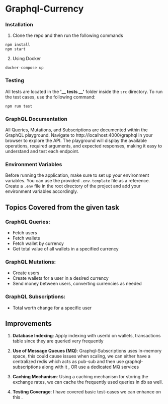 # Graphql-Currency

### Installation

1. Clone the repo and then run the following commands

```
npm install
npm start
```

2. Using Docker 
```
docker-compose up
```

### Testing

All tests are located in the **'__ tests __'** folder inside the `src` directory. To run the test cases, use the following command:

```
npm run test
```

### GraphQL Documentation
All Queries, Mutations, and Subscriptions are documented within the GraphQL playground. Navigate to http://localhost:4000/graphql in your browser to explore the API. The playground will display the available operations, required arguments, and expected responses, making it easy to understand and test each endpoint.

### Environment Variables

Before running the application, make sure to set up your environment variables. You can use the provided `.env.template` file as a reference. Create a `.env` file in the root directory of the project and add your environment variables accordingly.

## Topics Covered from the given task

### GraphQL Queries:

- Fetch users
- Fetch wallets
- Fetch wallet by currency
- Get total value of all wallets in a specified currency

### GraphQL Mutations:

- Create users
- Create wallets for a user in a desired currency
- Send money between users, converting currencies as needed

### GraphQL Subscriptions:

- Total worth change for a specific user

## Improvements

1. **Database Indexing**:
   Apply indexing with userId on wallets, transactions table since they are queried very frequently

2. **Use of Message Queues (MQ)**:
   Graphql-Subscriptions uses In-memory space, this could cause issues when scaling, we can either have a centralized redis which acts as pub-sub and then use graphql-subscriptions along with it , OR use a dedicated MQ services

3. **Caching Mechanism**: Using a caching mechanism for storing the exchange rates, we can cache the frequently used queries in db as well.

4. **Testing Coverage**: I have covered basic test-cases we can enhance on this .
